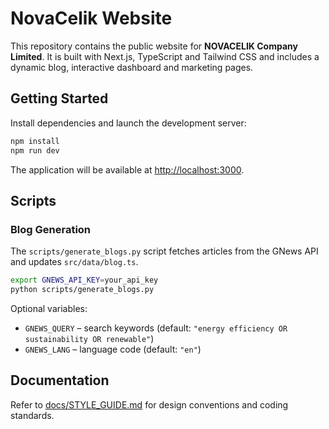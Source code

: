 # NovaCelik Website

This repository contains the public website for **NOVACELIK Company Limited**. It is built with Next.js, TypeScript and Tailwind CSS and includes a dynamic blog, interactive dashboard and marketing pages.

## Getting Started

Install dependencies and launch the development server:

```bash
npm install
npm run dev
```

The application will be available at [http://localhost:3000](http://localhost:3000).

## Scripts

### Blog Generation

The `scripts/generate_blogs.py` script fetches articles from the GNews API and updates `src/data/blog.ts`.

```bash
export GNEWS_API_KEY=your_api_key
python scripts/generate_blogs.py
```

Optional variables:

- `GNEWS_QUERY` – search keywords (default: `"energy efficiency OR sustainability OR renewable"`)
- `GNEWS_LANG` – language code (default: `"en"`)

## Documentation

Refer to [docs/STYLE_GUIDE.md](docs/STYLE_GUIDE.md) for design conventions and coding standards.
